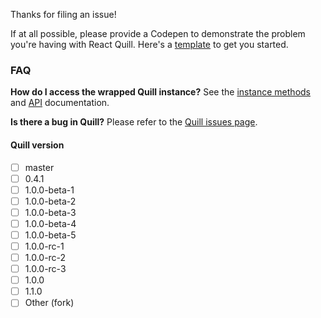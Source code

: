 Thanks for filing an issue! 

If at all possible, please provide a Codepen to demonstrate the problem you're having with React Quill. Here's a [template] to get you started.

[template]: 
http://codepen.io/alexkrolick/pen/xgyOXQ/left?editors=0010#0

### FAQ

**How do I access the wrapped Quill instance?**
See the [instance methods] and [API] documentation.

[instance methods]:
https://github.com/zenoamaro/react-quill#methods

[API]:
https://github.com/zenoamaro/react-quill#api-reference

**Is there a bug in Quill?**
Please refer to the [Quill issues page].

[Quill issues page]: 
https://github.com/quilljs/quill/issues

#### Quill version 
- [ ] master
- [ ] 0.4.1
- [ ] 1.0.0-beta-1
- [ ] 1.0.0-beta-2
- [ ] 1.0.0-beta-3
- [ ] 1.0.0-beta-4
- [ ] 1.0.0-beta-5
- [ ] 1.0.0-rc-1
- [ ] 1.0.0-rc-2
- [ ] 1.0.0-rc-3
- [ ] 1.0.0
- [ ] 1.1.0
- [ ] Other (fork)
